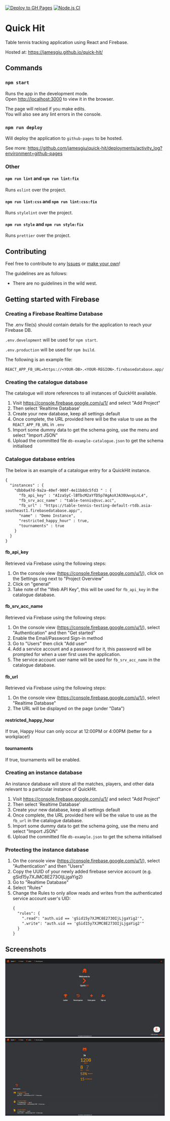 [![Deploy to GH Pages](https://github.com/jamesgiu/quick-hit/actions/workflows/deploy.yml/badge.svg?branch=main)](https://github.com/jamesgiu/quick-hit/actions/workflows/deploy.yml)
[![Node.js CI](https://github.com/jamesgiu/quick-hit/actions/workflows/node.js.yml/badge.svg?branch=QH-32)](https://github.com/jamesgiu/quick-hit/actions/workflows/node.js.yml)

# Quick Hit

Table tennis tracking application using React and Firebase.

Hosted at: https://jamesgiu.github.io/quick-hit/

## Commands

### `npm start`

Runs the app in the development mode.\
Open [http://localhost:3000](http://localhost:3000) to view it in the browser.

The page will reload if you make edits.\
You will also see any lint errors in the console.

### `npm run deploy`

Will deploy the application to `github-pages` to be hosted.

See more: https://github.com/jamesgiu/quick-hit/deployments/activity_log?environment=github-pages

### Other
#### `npm run lint` and `npm run lint:fix`

Runs `eslint` over the project.

#### `npm run lint:css` and `npm run lint:css:fix` 

Runs `stylelint` over the project.

#### `npm run style` and `npm run style:fix`

Runs `prettier` over the project.

## Contributing

Feel free to contribute to any [Issues](https://github.com/jamesgiu/quick-hit/issues) or [make your own](https://github.com/jamesgiu/quick-hit/issues/new/choose)!

The guidelines are as follows:

- There are no guidelines in the wild west.

## Getting started with Firebase

### Creating a Firebase Realtime Database

The .env file(s) should contain details for the application to reach your Firebase DB.

`.env.development` will be used for `npm start`.

`.env.production` will be used for `npm build`.

The following is an example file:

```aidl
REACT_APP_FB_URL=https://<YOUR-DB>.<YOUR-REGION>.firebasedatabase.app/
```

### Creating the catalogue database
The catalogue will store references to all instances of QuickHit available. 

1. Visit https://console.firebase.google.com/u/1/ and select "Add Project"
2. Then select 'Realtime Database'
3. Create your new database, keep all settings default
4. Once complete, the URL provided here will be the value to use as the `REACT_APP_FB_URL` in `.env`
5. Import some dummy data to get the schema going, use the menu and select "Import JSON"
6. Upload the committed file `db-example-catalogue.json` to get the schema initialised

### Catalogue database entries
The below is an example of a catalogue entry for a QuickHit instance.

```aidl
{
  "instances" : {
    "dbb0a47d-9a2a-40ef-900f-4e11b8dc5fd3 " : {
      "fb_api_key" : "AIzaSyC-lBTbcM2aYfD5p7AgAoXJA30UwvpLnL4",
      "fb_srv_acc_name" : "table-tennis@svc.acc",
      "fb_url" : "https://table-tennis-testing-default-rtdb.asia-southeast1.firebasedatabase.app/",
      "name" : "Demo Instance",
      "restricted_happy_hour" : true,
      "tournaments" : true
    }
  }
}

```
#### fb_api_key
Retrieved via Firebase using the following steps:
1. On the console view (https://console.firebase.google.com/u/1/), click on the Settings cog next to "Project Overview"
2. Click on "general"
3. Take note of the "Web API Key", this will be used for `fb_api_key` in the catalogue database.
#### fb_srv_acc_name
Retrieved via Firebase using the following steps:
1. On the console view (https://console.firebase.google.com/u/1/), select "Authentication" and then "Get started"
2. Enable the Email/Password Sign-in method
3. Go to "Users" then click "Add user"
4. Add a service account and a password for it, this password will be prompted for when a user first uses the application.
5. The service account user name will be used for `fb_srv_acc_name` in the catalogue database.
#### fb_url
Retrieved via Firebase using the following steps:
1. On the console view (https://console.firebase.google.com/u/1/), select "Realtime Database"
2. The URL will be displayed on the page (under "Data")
#### restricted_happy_hour
If true, Happy Hour can only occur at 12:00PM or 4:00PM (better for a workplace!)
#### tournaments
If true, tournaments will be enabled.

### Creating an instance database
An instance database will store all the matches, players, and other data relevant to a particular instance of QuickHit.

1. Visit https://console.firebase.google.com/u/1/ and select "Add Project"
2. Then select 'Realtime Database'
3. Create your new database, keep all settings default
4. Once complete, the URL provided here will be the value to use as the `fb_url` in the catalogue database.
5. Import some dummy data to get the schema going, use the menu and select "Import JSON"
6. Upload the committed file `db-example.json` to get the schema initialised

### Protecting the instance database

1. On the console view (https://console.firebase.google.com/u/1/), select "Authentication" and then "Users"
2. Copy the UUID of your newly added firebase service account (e.g. gSid15y7XJMC8E273OIjLjgaYig2)
3. Go to "Realtime Database"
4. Select "Rules"
5. Change the Rules to only allow reads and writes from the authenticated service account user's UID:
   ```aidl
   {
     "rules": {
       ".read": "auth.uid == 'gSid15y7XJMC8E273OIjLjgaYig2'",
       ".write": "auth.uid == 'gSid15y7XJMC8E273OIjLjgaYig2'"
     }
   }
   ```

## Screenshots

![Image 1](./public/markdown_img_1.PNG)
![Image 2](./public/markdown_img_2.PNG)
